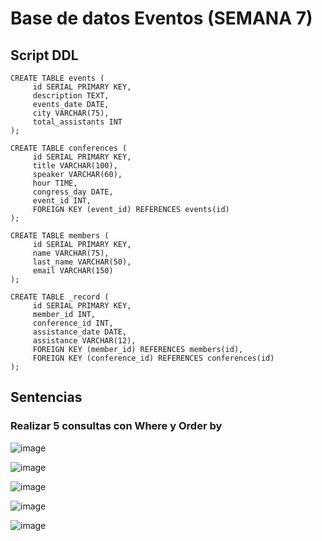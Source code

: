 # Base de datos Eventos (SEMANA 7)
## Script DDL 

```
CREATE TABLE events (
     id SERIAL PRIMARY KEY,
     description TEXT,
     events_date DATE,
     city VARCHAR(75),
     total_assistants INT     
);

CREATE TABLE conferences (
     id SERIAL PRIMARY KEY,
     title VARCHAR(100),
     speaker VARCHAR(60),
     hour TIME,
     congress_day DATE,
     event_id INT,
     FOREIGN KEY (event_id) REFERENCES events(id)
);

CREATE TABLE members (
     id SERIAL PRIMARY KEY,
     name VARCHAR(75),
     last_name VARCHAR(50),
     email VARCHAR(150)
);

CREATE TABLE _record (
     id SERIAL PRIMARY KEY,
     member_id INT,
     conference_id INT,
     assistance_date DATE,
     assistance VARCHAR(12),
     FOREIGN KEY (member_id) REFERENCES members(id),
     FOREIGN KEY (conference_id) REFERENCES conferences(id)
);

```

## Sentencias
### Realizar 5 consultas con Where y Order by

![image](https://github.com/LVidalX/Gestion_BD/assets/116664703/9ed828f9-2769-46de-926b-b716a80a8cd2)

![image](https://github.com/LVidalX/Gestion_BD/assets/116664703/52f52512-119b-44b4-90ab-eab9b31e807e)

![image](https://github.com/LVidalX/Gestion_BD/assets/116664703/98f8788c-e7ac-460a-9edf-9c183d7bae3b)

![image](https://github.com/LVidalX/Gestion_BD/assets/116664703/ac46b7c1-b23a-437f-baaf-f32240379553)

![image](https://github.com/LVidalX/Gestion_BD/assets/116664703/46e44314-d31e-47c3-b961-e2fa1cc1e5ed)




